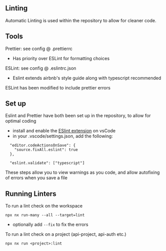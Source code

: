 ## Linting

Automatic Linting is used within the repository to allow for cleaner code.

## Tools

Prettier: see config @ .prettierrc

- Has priority over ESLint for formatting choices

ESLint: see config @ .eslintrc.json

- Eslint extends airbnb's style guide along with typescript recommended

ESLint has been modified to include prettier errors

## Set up

Eslint and Prettier have both been set up in the repository, to allow for optimal coding

- install and enable the [ESlint extension](https://marketplace.visualstudio.com/items?itemName=dbaeumer.vscode-eslint) on vsCode
- in your .vscode/settings.json, add the following:

```
  "editor.codeActionsOnSave": {
    "source.fixAll.eslint": true
  },

  "eslint.validate": ["typescript"]
```

These steps allow you to view warnings as you code, and allow autofixing of errors when you save a file

## Running Linters

To run a lint check on the workspace

`npx nx run-many --all --target=lint`

- optionally add `--fix` to fix the errors

To run a lint check on a project (api-project, api-auth etc.)

`npx nx run <project>:lint`
